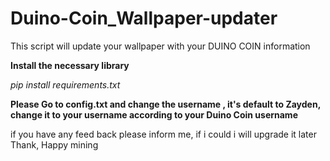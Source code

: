 # Duino-Coin_Wallpaper-updater
This script will update your wallpaper with your DUINO COIN information

**Install the necessary library**

_pip install requirements.txt_

**Please Go to config.txt and change the username , it's default to Zayden, change it to your username according to your Duino Coin username**

if you have any feed back please inform me, if i could i will upgrade it later
Thank, Happy mining
